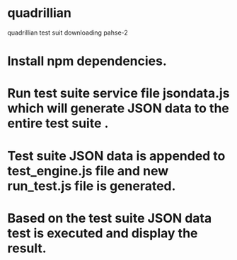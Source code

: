 # quadrillian
quadrillian test suit  downloading  pahse-2


# Install npm dependencies.
# Run test suite service file jsondata.js which will generate JSON data to the entire test suite .
# Test suite JSON data is appended to test_engine.js file and new run_test.js file is generated.
# Based on the test suite JSON data test is executed and display the result. 